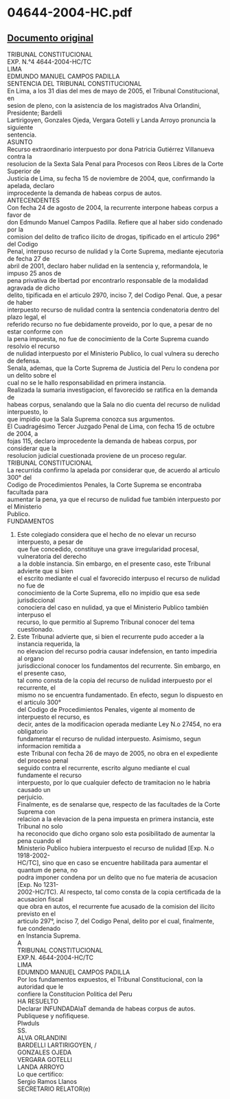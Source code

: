 
04644-2004-HC.pdf
=================
  
[Documento original](https://tc.gob.pe/jurisprudencia/2006/04644-2004-HC.pdf)  
---  
TRIBUNAL CONSTITUCIONAL  
EXP. N.°4 4644-2004-HC/TC  
LIMA  
EDMUNDO MANUEL CAMPOS PADILLA  
SENTENCIA DEL TRIBUNAL CONSTITUCIONAL  
En Lima, a los 31 dias del mes de mayo de 2005, el Tribunal Constitucional, en  
sesion de pleno, con la asistencia de los magistrados Alva Orlandini, Presidente; Bardelli  
Lartirigoyen, Gonzales Ojeda, Vergara Gotelli y Landa Arroyo pronuncia la siguiente  
sentencia.  
ASUNTO  
Recurso extraordinario interpuesto por dona Patricia Gutiérrez Villanueva contra la  
resolucion de la Sexta Sala Penal para Procesos con Reos Libres de la Corte Superior de  
Justicia de Lima, su fecha 15 de noviembre de 2004, que, confirmando la apelada, declaro  
improcedente la demanda de habeas corpus de autos.  
ANTECENDENTES  
Con fecha 24 de agosto de 2004, la recurrente interpone habeas corpus a favor de  
don Edmundo Manuel Campos Padilla. Refiere que al haber sido condenado por la  
comision del delito de trafico ilicito de drogas, tipificado en el articulo 296° del Codigo  
Penal, interpuso recurso de nulidad y la Corte Suprema, mediante ejecutoria de fecha 27 de  
abril de 2001, declaro haber nulidad en la sentencia y, reformandola, le impuso 25 anos de  
pena privativa de libertad por encontrarlo responsable de la modalidad agravada de dicho  
delito, tipificada en el articulo 2970, inciso 7, del Codigo Penal. Que, a pesar de haber  
interpuesto recurso de nulidad contra la sentencia condenatoria dentro del plazo legal, el  
referido recurso no fue debidamente proveido, por lo que, a pesar de no estar conforme con  
la pena impuesta, no fue de conocimiento de la Corte Suprema cuando resolvio el recurso  
de nulidad interpuesto por el Ministerio Publico, lo cual vulnera su derecho de defensa.  
Senala, ademas, que la Corte Suprema de Justicia del Peru lo condena por un delito sobre el  
cual no se le hallo responsabilidad en primera instancia.  
Realizada la sumaria investigacion, el favorecido se ratifica en la demanda de  
habeas corpus, senalando que la Sala no dio cuenta del recurso de nulidad interpuesto, lo  
que impidio que la Sala Suprema conozca sus argumentos.  
El Cuadragésimo Tercer Juzgado Penal de Lima, con fecha 15 de octubre de 2004, a  
fojas 115, declaro improcedente la demanda de habeas corpus, por considerar que la  
resolucion judicial cuestionada proviene de un proceso regular.  
TRIBUNAL CONSTITUCIONAL  
La recurrida confirmo la apelada por considerar que, de acuerdo al articulo 300° del  
Codigo de Procedimientos Penales, la Corte Suprema se encontraba facultada para  
aumentar la pena, ya que el recurso de nulidad fue también interpuesto por el Ministerio  
Publico.  
FUNDAMENTOS  
1. Este colegiado considera que el hecho de no elevar un recurso interpuesto, a pesar de  
que fue concedido, constituye una grave irregularidad procesal, vulneratoria del derecho  
a la doble instancia. Sin embargo, en el presente caso, este Tribunal advierte que si bien  
el escrito mediante el cual el favorecido interpuso el recurso de nulidad no fue de  
conocimiento de la Corte Suprema, ello no impidio que esa sede jurisdiccional  
conociera del caso en nulidad, ya que el Ministerio Publico también interpuso el  
recurso, lo que permitio al Supremo Tribunal conocer del tema cuestionado.  
2. Este Tribunal advierte que, si bien el recurrente pudo acceder a la instancia requerida, la  
no elevacion del recurso podria causar indefension, en tanto impediria al organo  
jurisdiccional conocer los fundamentos del recurrente. Sin embargo, en el presente caso,  
tal como consta de la copia del recurso de nulidad interpuesto por el recurrente, el  
mismo no se encuentra fundamentado. En efecto, segun lo dispuesto en el articulo 300°  
del Codigo de Procedimientos Penales, vigente al momento de interpuesto el recurso, es  
decir, antes de la modificacion operada mediante Ley N.o 27454, no era obligatorio  
fundamentar el recurso de nulidad interpuesto. Asimismo, segun informacion remitida a  
este Tribunal con fecha 26 de mayo de 2005, no obra en el expediente del proceso penal  
seguido contra el recurrente, escrito alguno mediante el cual fundamente el recurso  
interpuesto, por lo que cualquier defecto de tramitacion no le habria causado un  
perjuicio.  
Finalmente, es de senalarse que, respecto de las facultades de la Corte Suprema con  
relacion a la elevacion de la pena impuesta en primera instancia, este Tribunal no solo  
ha reconocido que dicho organo solo esta posibilitado de aumentar la pena cuando el  
Ministerio Publico hubiera interpuesto el recurso de nulidad [Exp. N.o 1918-2002-  
HC/TC], sino que en caso se encuentre habilitada para aumentar el quantum de pena, no  
podra imponer condena por un delito que no fue materia de acusacion [Exp. No 1231-  
2002-HC/TC). Al respecto, tal como consta de la copia certificada de la acusacion fiscal  
que obra en autos, el recurrente fue acusado de la comision del ilicito previsto en el  
articulo 297°, inciso 7, del Codigo Penal, delito por el cual, finalmente, fue condenado  
en Instancia Suprema.  
A  
TRIBUNAL CONSTITUCIONAL  
EXP.N. 4644-2004-HC/TC  
LIMA  
EDUMNDO MANUEL CAMPOS PADILLA  
Por los fundamentos expuestos, el Tribunal Constitucional, con la autoridad que le  
confiere la Constitucion Politica del Peru  
HA RESUELTO  
Declarar INFUNDADAlaT demanda de habeas corpus de autos.  
Publiquese y nofifiquese.  
Plwduls  
SS.  
ALVA ORLANDINI  
BARDELLI LARTIRIGOYEN, /  
GONZALES OJEDA  
VERGARA GOTELLI  
LANDA ARROYO  
Lo que certifico:  
Sergio Ramos Llanos  
SECRETARIO RELATOR(e)